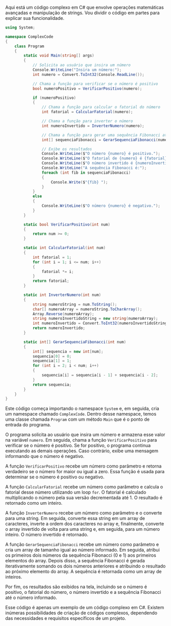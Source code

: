 Aqui está um código complexo em C# que envolve operações matemáticas avançadas e manipulação de strings. Vou dividir o código em partes para explicar sua funcionalidade.

```csharp
using System;

namespace ComplexCode
{
    class Program
    {
        static void Main(string[] args)
        {
            // Solicita ao usuário que insira um número
            Console.WriteLine("Insira um número:");
            int numero = Convert.ToInt32(Console.ReadLine());

            // Chama a função para verificar se o número é positivo
            bool numeroPositivo = VerificarPositivo(numero);

            if (numeroPositivo)
            {
                // Chama a função para calcular o fatorial do número
                int fatorial = CalcularFatorial(numero);

                // Chama a função para inverter o número
                int numeroInvertido = InverterNumero(numero);

                // Chama a função para gerar uma sequência Fibonacci até o número informado
                int[] sequenciaFibonacci = GerarSequenciaFibonacci(numero);

                // Exibe os resultados
                Console.WriteLine($"O número {numero} é positivo.");
                Console.WriteLine($"O fatorial de {numero} é {fatorial}.");
                Console.WriteLine($"O número invertido é {numeroInvertido}.");
                Console.WriteLine("A sequência Fibonacci é:");
                foreach (int fib in sequenciaFibonacci)
                {
                    Console.Write($"{fib} ");
                }
            }
            else
            {
                Console.WriteLine($"O número {numero} é negativo.");
            }
        }

        static bool VerificarPositivo(int num)
        {
            return num >= 0;
        }

        static int CalcularFatorial(int num)
        {
            int fatorial = 1;
            for (int i = 1; i <= num; i++)
            {
                fatorial *= i;
            }
            return fatorial;
        }

        static int InverterNumero(int num)
        {
            string numeroString = num.ToString();
            char[] numeroArray = numeroString.ToCharArray();
            Array.Reverse(numeroArray);
            string numeroInvertidoString = new string(numeroArray);
            int numeroInvertido = Convert.ToInt32(numeroInvertidoString);
            return numeroInvertido;
        }

        static int[] GerarSequenciaFibonacci(int num)
        {
            int[] sequencia = new int[num];
            sequencia[0] = 0;
            sequencia[1] = 1;
            for (int i = 2; i < num; i++)
            {
                sequencia[i] = sequencia[i - 1] + sequencia[i - 2];
            }
            return sequencia;
        }
    }
}
```

Este código começa importando o namespace `System` e, em seguida, cria um namespace chamado `ComplexCode`. Dentro desse namespace, temos uma classe chamada `Program` com um método `Main` que é o ponto de entrada do programa.

O programa solicita ao usuário que insira um número e armazena esse valor na variável `numero`. Em seguida, chama a função `VerificarPositivo` para verificar se o número é positivo. Se for positivo, o programa continua executando as demais operações. Caso contrário, exibe uma mensagem informando que o número é negativo.

A função `VerificarPositivo` recebe um número como parâmetro e retorna verdadeiro se o número for maior ou igual a zero. Essa função é usada para determinar se o número é positivo ou negativo.

A função `CalcularFatorial` recebe um número como parâmetro e calcula o fatorial desse número utilizando um loop `for`. O fatorial é calculado multiplicando o número pela sua versão decrementada até 1. O resultado é retornado como um inteiro.

A função `InverterNumero` recebe um número como parâmetro e o converte para uma string. Em seguida, converte essa string em um array de caracteres, inverte a ordem dos caracteres no array e, finalmente, converte o array invertido de volta para uma string e, em seguida, para um número inteiro. O número invertido é retornado.

A função `GerarSequenciaFibonacci` recebe um número como parâmetro e cria um array de tamanho igual ao número informado. Em seguida, atribui os primeiros dois números da sequência Fibonacci (0 e 1) aos primeiros elementos do array. Depois disso, a sequência Fibonacci é gerada iterativamente somando os dois números anteriores e atribuindo o resultado ao próximo elemento do array. A sequência é retornada como um array de inteiros.

Por fim, os resultados são exibidos na tela, incluindo se o número é positivo, o fatorial do número, o número invertido e a sequência Fibonacci até o número informado.

Esse código é apenas um exemplo de um código complexo em C#. Existem inúmeras possibilidades de criação de códigos complexos, dependendo das necessidades e requisitos específicos de um projeto.